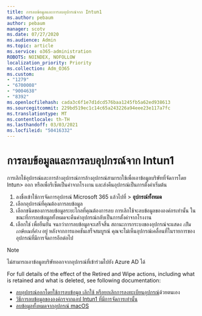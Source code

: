 ```yaml
---
title: การลบข้อมูลและการลบอุปกรณ์จาก Intun1
ms.author: pebaum
author: pebaum
manager: scotv
ms.date: 07/27/2020
ms.audience: Admin
ms.topic: article
ms.service: o365-administration
ROBOTS: NOINDEX, NOFOLLOW
localization_priority: Priority
ms.collection: Adm_O365
ms.custom:
- "1279"
- "6700008"
- "9004638"
- "8392"
ms.openlocfilehash: cada3c6f1e7d1dcd576baa1245fb5a62ed938613
ms.sourcegitcommit: 229bd519ec1c14c65a243226a94eee23e117a7fc
ms.translationtype: MT
ms.contentlocale: th-TH
ms.lasthandoff: 03/03/2021
ms.locfileid: "50416332"
---
```

# <a name="removing-data-and-wiping-devices-from-intune"></a>การลบข้อมูลและการลบอุปกรณ์จาก Intun1

การเลิกใช้อุปกรณ์และการล้างอุปกรณ์การล้างอุปกรณ์สามารถใช้เพื่อเอาข้อมูลบริษัทที่จัดการโดย Intun> ออก หรือเพื่อรีเซ็ตเป็นค่าจากโรงงาน และส่งคืนอุปกรณ์เป็นการตั้งค่าเริ่มต้น

1. ลงชื่อเข้าใช้การจัดการอุปกรณ์ Microsoft 365 แล้วไปที่  >  **อุปกรณ์ทั้งหมด**
2. เลือกอุปกรณ์ที่คุณต้องการลบข้อมูล
3. เลือกชนิดของการลบข้อมูลระยะไกลที่คุณต้องการลบ การเลิกใช้จะลบข้อมูลขององค์กรเท่านั้น ในขณะที่การลบข้อมูลทั้งหมดจะคืนค่าอุปกรณ์กลับเป็นการตั้งค่าจากโรงงาน
4. เลือกใช่ เพื่อยืนยัน จนกว่าการลบข้อมูลจะเสร็จสิ้น สถานะการกระบงของอุปกรณ์จะแสดง *เป็น เกษียณที่ค้าง* อยู่
    หลังจากการแอคชันเสร็จสมบูรณ์ คุณจะไม่เห็นอุปกรณ์เคลื่อนที่ในรายการของอุปกรณ์ที่มีการจัดการอีกต่อไป

> [!NOTE]
> ไม่สามารถเอาข้อมูลบริษัทออกจากอุปกรณ์ที่เข้าร่วมไปยัง Azure AD ได้ 

For full details of the effect of the Retired and Wipe actions, including what is retained and what is deleted, see following documentation:

- [ลบอุปกรณ์ออกโดยใช้การลบข้อมูล เลิกใช้ หรือยกเลิกการลงทะเบียนอุปกรณ์](https://docs.microsoft.com/mem/intune/remote-actions/devices-wipe)ด้วยตนเอง
- [วิธีการลบข้อมูลขององค์กรจากแอป Intun1 ที่มีการจัดการเท่านั้น](https://docs.microsoft.com/mem/intune/apps/apps-selective-wipe)
- [ลบข้อมูลทั้งหมดจากอุปกรณ์ macOS](https://docs.microsoft.com/mem/intune/remote-actions/device-erase)
